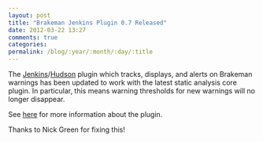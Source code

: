 ```yaml
---
layout: post
title: "Brakeman Jenkins Plugin 0.7 Released"
date: 2012-03-22 13:27
comments: true
categories:
permalink: /blog/:year/:month/:day/:title
---
```


The [Jenkins](http://jenkins-ci.org)/[Hudson](http://hudson-ci.org) plugin which tracks, displays, and alerts on Brakeman warnings has been updated to work with the latest static analysis core plugin. In particular, this means warning thresholds for new warnings will no longer disappear.

See [here](https://wiki.jenkins-ci.org/display/JENKINS/Brakeman+Plugin) for more information about the plugin.

Thanks to Nick Green for fixing this!
